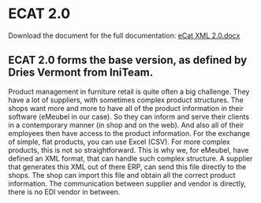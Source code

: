 # ECAT 2.0

Download the document for the full documentation: [eCat XML 2.0.docx](https://github.com/Arxis-io/eCatalog/files/8812514/eCat.XML.2.0.docx)


## ECAT 2.0 forms the base version, as defined by Dries Vermont from IniTeam.

Product management in furniture retail is quite often a big challenge. They have a lot of suppliers, with sometimes complex product structures. The shops want more and more to have all of the product information in their software (eMeubel in our case). So they can inform and serve their clients in a contemporary manner (in shop and on the web). And also all of their employees then have access to the product information.
For the exchange of simple, flat products, you can use Excel (CSV). For more complex products, this is not so straightforward. This is why we, for eMeubel, have defined an XML format, that can handle such complex structure.
A supplier that generates this XML out of there ERP, can send this file directly to the shops. The shop can import this file and obtain all the correct product information. The communication between supplier and vendor is directly, there is no EDI vendor in between.



